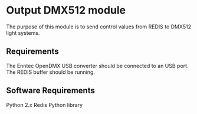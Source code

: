 Output DMX512 module
====================

The purpose of this module is to send control values from REDIS to DMX512 light systems.

## Requirements

The Enntec OpenDMX USB converter should be connected to an USB port.
The REDIS buffer should be running.

## Software Requirements

Python 2.x
Redis Python library

